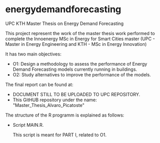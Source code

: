 # energydemandforecasting
UPC KTH Master Thesis on Energy Demand Forecasting 

This project represent the work of the master thesis work performed to complete the Innoenergy MSc in Energy for Smart Cities master (UPC - Master in Energy Engineering and KTH - MSc in Energy Innovation)

It has two main objectives:

- O1: Design a methodology to assess the performance of Energy Demand Forecasting models currently running in buildings.
- O2: Study alternatives to improve the performance of the models.

The final report can be found at:
- DOCUMENT STILL TO BE UPLOADED TO UPC REPOSITORY.
- This GitHUB repository under the name: "Master_Thesis_Alvaro_Picatoste"

The structure of the R programm is explained as follows:

- Script MAIN.R.
  
  This script is meant for PART I, related to O1. 
 
